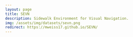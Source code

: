 ```yaml
---
layout: page
title: SEVN
description: Sidewalk Environment for Visual Navigation.
img: /assets/img/datasets/sevn.png
redirect: https://mweiss17.github.io/SEVN/
---
```

